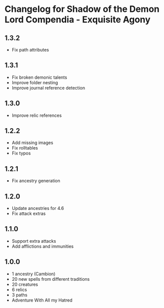 # Changelog for Shadow of the Demon Lord Compendia - Exquisite Agony

## 1.3.2

- Fix path attributes

## 1.3.1

- Fix broken demonic talents
- Improve folder nesting
- Improve journal reference detection

## 1.3.0

- Improve relic references

## 1.2.2

- Add missing images
- Fix rolltables
- Fix typos

## 1.2.1

- Fix ancestry generation

## 1.2.0

- Update ancestries for 4.6
- Fix attack extras

## 1.1.0

- Support extra attacks
- Add afflictions and immunities

## 1.0.0

- 1 ancestry (Cambion)
- 20 new spells from different traditions
- 20 creatures
- 6 relics
- 3 paths
- Adventure With All my Hatred